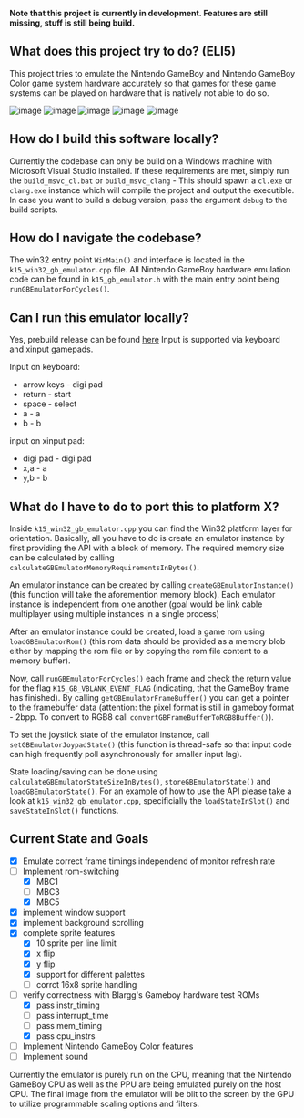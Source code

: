 **Note that this project is currently in development. Features are still missing, stuff is still being build.**

## What does this project try to do? (ELI5)
This project tries to emulate the Nintendo GameBoy and Nintendo GameBoy Color game system hardware accurately so that games for these game systems can be played on hardware
that is natively not able to do so.

![image](https://user-images.githubusercontent.com/7531672/127722959-08906958-a2d4-4002-ab79-d5f5692cdc5c.png)
![image](https://user-images.githubusercontent.com/7531672/128100368-f75af3f2-ef31-401f-b329-b24052612a08.png)
![image](https://user-images.githubusercontent.com/7531672/127790229-6ecf85f2-b8c5-4b1b-b496-d01e370be5a8.png)
![image](https://user-images.githubusercontent.com/7531672/127790240-f8dc9de6-71e9-449d-bbf2-f958d01d918e.png)
![image](https://user-images.githubusercontent.com/7531672/128100405-4dfe06cc-08b5-436b-9d18-e0119b732418.png)

## How do I build this software locally?

Currently the codebase can only be build on a Windows machine with Microsoft Visual Studio installed.
If these requirements are met, simply run the `build_msvc_cl.bat` or `build_msvc_clang` - This should spawn a `cl.exe` or `clang.exe` instance which will compile
the project and output the executible. In case you want to build a debug version, pass the argument `debug` to the build scripts.

## How do I navigate the codebase?

The win32 entry point `WinMain()` and interface is located in the `k15_win32_gb_emulator.cpp` file.
All Nintendo GameBoy hardware emulation code can be found in `k15_gb_emulator.h` with the main entry point being `runGBEmulatorForCycles()`.

## Can I run this emulator locally?

Yes, prebuild release can be found [here](https://github.com/FelixK15/k15_gameboy_emulator/releases)
Input is supported via keyboard and xinput gamepads.

Input on keyboard:
* arrow keys  -     digi pad
* return      -     start
* space       -     select
* a           -     a
* b           -     b

input on xinput pad:
* digi pad    -     digi pad
* x,a         -     a
* y,b         -     b

## What do I have to do to port this to platform X?

Inside `k15_win32_gb_emulator.cpp` you can find the Win32 platform layer for orientation.
Basically, all you have to do is create an emulator instance by first providing the API with a block of memory.
The required memory size can be calculated by calling `calculateGBEmulatorMemoryRequirementsInBytes()`.

An emulator instance can be created by calling `createGBEmulatorInstance()` (this function will take the aforemention memory block).
Each emulator instance is independent from one another (goal would be link cable multiplayer using multiple instances in a single process)

After an emulator instance could be created, load a game rom using `loadGBEmulatorRom()` (this rom data should be provided as a memory blob
either by mapping the rom file or by copying the rom file content to a memory buffer).

Now, call `runGBEmulatorForCycles()` each frame and check the return value for the flag `K15_GB_VBLANK_EVENT_FLAG` (indicating, that the GameBoy frame has finished). By calling `getGBEmulatorFrameBuffer()` you can get a pointer to the framebuffer data (attention: the pixel format is still in gameboy format - 2bpp. To convert to RGB8 call `convertGBFrameBufferToRGB8Buffer()`).

To set the joystick state of the emulator instance, call `setGBEmulatorJoypadState()` (this function is thread-safe so that input code can 
high frequently poll asynchronously for smaller input lag). 

State loading/saving can be done using `calculateGBEmulatorStateSizeInBytes()`, `storeGBEmulatorState()` and `loadGBEmulatorState()`.
For an example of how to use the API please take a look at `k15_win32_gb_emulator.cpp`, specificially the `loadStateInSlot()` and `saveStateInSlot()` functions.

## Current State and Goals

- [x] Emulate correct frame timings independend of monitor refresh rate
- [ ] Implement rom-switching
  - [x] MBC1
  - [ ] MBC3
  - [x] MBC5
- [x] implement window support
- [x] implement background scrolling
- [x] complete sprite features
  - [x] 10 sprite per line limit
  - [x] x flip 
  - [x] y flip
  - [x] support for different palettes
  - [ ] corrct 16x8 sprite handling
- [ ] verify correctness with Blargg's Gameboy hardware test ROMs
  - [x] pass instr_timing
  - [ ] pass interrupt_time
  - [ ] pass mem_timing
  - [x] pass cpu_instrs
- [ ] Implement Nintendo GameBoy Color features
- [ ] Implement sound

Currently the emulator is purely run on the CPU, meaning that the Nintendo GameBoy CPU as well as the PPU are being emulated purely on the host CPU.
The final image from the emulator will be blit to the screen by the GPU to utilize programmable scaling options and filters.
